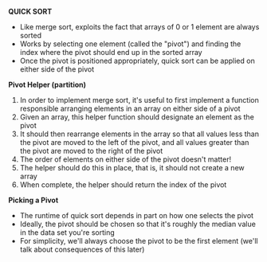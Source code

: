 **QUICK SORT**

- Like merge sort, exploits the fact that arrays of 0 or 1 element are always sorted
- Works by selecting one element (called the "pivot") and finding the index where the pivot should end up in the sorted array
- Once the pivot is positioned appropriately, quick sort can be applied on either side of the pivot

**Pivot Helper (partition)**
1. In order to implement merge sort, it's useful to first implement a function responsible arranging elements in an array on either side of a pivot
2. Given an array, this helper function should designate an element as the pivot
3. It should then rearrange elements in the array so that all values less than the pivot are moved to the left of the pivot, and all values greater than the pivot are moved to the right of the pivot
4. The order of elements on either side of the pivot doesn't matter!
5. The helper should do this in place, that is, it should not create a new array
6. When complete, the helper should return the index of the pivot

**Picking a Pivot**
- The runtime of quick sort depends in part on how one selects the pivot
- Ideally, the pivot should be chosen so that it's roughly the median value in the data set you're sorting
- For simplicity, we'll always choose the pivot to be the first element (we'll talk about consequences of this later)